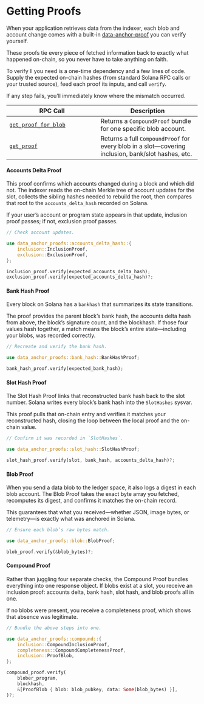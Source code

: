 # Getting Proofs

When your application retrieves data from the indexer, each blob and account change comes with a built-in [data-anchor-proof](https://crates.io/search?q=data-anchor-proofs) you can verify yourself.

These proofs tie every piece of fetched information back to exactly what happened on-chain, so you never have to take anything on faith.

To verify ll you need is a one-time dependency and a few lines of code. Supply the expected on-chain hashes (from standard Solana RPC calls or your trusted source), feed each proof its inputs, and call `verify`.

If any step fails, you’ll immediately know where the mismatch occurred.

<table><thead><tr><th width="224.228515625">RPC Call</th><th>Description</th></tr></thead><tbody><tr><td><a href="https://docs.termina.technology/documentation/network-extension-stack/modules/data-anchor/indexing-data/getting-proofs/get_proof_for_blob"><code>get_proof_for_blob</code></a></td><td>Returns a <code>CompoundProof</code> bundle for one specific blob account.</td></tr><tr><td><a href="https://docs.termina.technology/documentation/network-extension-stack/modules/data-anchor/indexing-data/getting-proofs/get_proof"><code>get_proof</code></a></td><td>Returns a full <code>CompoundProof</code> for every blob in a slot—covering inclusion, bank/slot hashes, etc.</td></tr></tbody></table>

#### Accounts Delta Proof

This proof confirms which accounts changed during a block and which did not. The indexer reads the on-chain Merkle tree of account updates for the slot, collects the sibling hashes needed to rebuild the root, then compares that root to the `accounts_delta_hash` recorded on Solana.

If your user’s account or program state appears in that update, inclusion proof passes; if not, exclusion proof passes.

```rust
// Check account updates.

use data_anchor_proofs::accounts_delta_hash::{
    inclusion::InclusionProof, 
    exclusion::ExclusionProof,
};

inclusion_proof.verify(expected_accounts_delta_hash);
exclusion_proof.verify(expected_accounts_delta_hash)?;
```

#### Bank Hash Proof

Every block on Solana has a `bankhash` that summarizes its state transitions.

The proof provides the parent block’s bank hash, the accounts delta hash from above, the block’s signature count, and the blockhash. If those four values hash together, a match means the block’s entire state—including your blobs, was recorded correctly.

```rust
// Recreate and verify the bank hash.

use data_anchor_proofs::bank_hash::BankHashProof;

bank_hash_proof.verify(expected_bank_hash);
```

#### Slot Hash Proof

The Slot Hash Proof links that reconstructed bank hash back to the slot number. Solana writes every block’s bank hash into the `SlotHashes` sysvar.

This proof pulls that on-chain entry and verifies it matches your reconstructed hash, closing the loop between the local proof and the on-chain value.

```rust
// Confirm it was recorded in `SlotHashes`.

use data_anchor_proofs::slot_hash::SlotHashProof;

slot_hash_proof.verify(slot, bank_hash, accounts_delta_hash)?;
```

#### Blob Proof

When you send a data blob to the ledger space, it also logs a digest in each blob account. The Blob Proof takes the exact byte array you fetched, recomputes its digest, and confirms it matches the on-chain record.

This guarantees that what you received—whether JSON, image bytes, or telemetry—is exactly what was anchored in Solana.

```rust
// Ensure each blob’s raw bytes match.

use data_anchor_proofs::blob::BlobProof;

blob_proof.verify(&blob_bytes)?;
```

#### Compound Proof

Rather than juggling four separate checks, the Compound Proof bundles everything into one response object. If blobs exist at a slot, you receive an inclusion proof: accounts delta, bank hash, slot hash, and blob proofs all in one.

If no blobs were present, you receive a completeness proof, which shows that absence was legitimate.

```rust
// Bundle the above steps into one.

use data_anchor_proofs::compound::{
    inclusion::CompoundInclusionProof, 
    completeness::CompoundCompletenessProof, 
    inclusion::ProofBlob,
};

compound_proof.verify(
    blober_program, 
    blockhash, 
    &[ProofBlob { blob: blob_pubkey, data: Some(blob_bytes) }],
)?;
```
